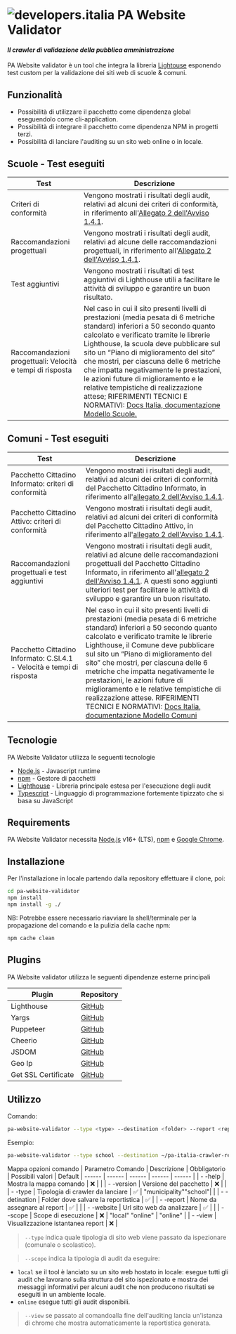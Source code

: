 # ![developers.italia](https://avatars1.githubusercontent.com/u/15377824?s=36&v=4 "developers.italia") PA Website Validator

#### _Il crawler di validazione della pubblica amministrazione_

PA Website validator è un tool che integra la libreria [Lightouse][lighthouse] esponendo test custom per la validazione dei siti web di scuole & comuni.

## Funzionalità

- Possibilità di utilizzare il pacchetto come dipendenza global eseguendolo come cli-application.
- Possibilità di integrare il pacchetto come dipendenza NPM in progetti terzi.
- Possibilità di lanciare l'auditing su un sito web online o in locale.

## Scuole - Test eseguiti

| Test                                                      | Descrizione                                                                                                                                                                                                                                                                                                                                                                                                                                                                                                                                                                                                 |
| --------------------------------------------------------- | ----------------------------------------------------------------------------------------------------------------------------------------------------------------------------------------------------------------------------------------------------------------------------------------------------------------------------------------------------------------------------------------------------------------------------------------------------------------------------------------------------------------------------------------------------------------------------------------------------------- |
| Criteri di conformità                                     | Vengono mostrati i risultati degli audit, relativi ad alcuni dei criteri di conformità, in riferimento all'[Allegato 2 dell'Avviso 1.4.1](https://areariservata.padigitale2026.gov.it/Pa_digitale2026_dettagli_avviso?id=a017Q00000dk82wQAA#allegati).                                                                                                                                                                                                                                                                                                                                                      |
| Raccomandazioni progettuali                               | Vengono mostrati i risultati degli audit, relativi ad alcune delle raccomandazioni progettuali, in riferimento all'[Allegato 2 dell'Avviso 1.4.1](https://areariservata.padigitale2026.gov.it/Pa_digitale2026_dettagli_avviso?id=a017Q00000dk82wQAA#allegati).                                                                                                                                                                                                                                                                                                                                              |
| Test aggiuntivi                                           | Vengono mostrati i risultati di test aggiuntivi di Lighthouse utili a facilitare le attività di sviluppo e garantire un buon risultato.                                                                                                                                                                                                                                                                                                                                                                                                                                                                     |
| Raccomandazioni progettuali: Velocità e tempi di risposta | Nel caso in cui il sito presenti livelli di prestazioni (media pesata di 6 metriche standard) inferiori a 50 secondo quanto calcolato e verificato tramite le librerie Lighthouse, la scuola deve pubblicare sul sito un “Piano di miglioramento del sito” che mostri, per ciascuna delle 6 metriche che impatta negativamente le prestazioni, le azioni future di miglioramento e le relative tempistiche di realizzazione attese; RIFERIMENTI TECNICI E NORMATIVI: [Docs Italia, documentazione Modello Scuole.](https://docs.italia.it/italia/designers-italia/design-scuole-docs/it/v2022.1/index.html) |

## Comuni - Test eseguiti

| Test                                                                   | Descrizione                                                                                                                                                                                                                                                                                                                                                                                                                                                                                                                                                                           |
| ---------------------------------------------------------------------- | ------------------------------------------------------------------------------------------------------------------------------------------------------------------------------------------------------------------------------------------------------------------------------------------------------------------------------------------------------------------------------------------------------------------------------------------------------------------------------------------------------------------------------------------------------------------------------------- |
| Pacchetto Cittadino Informato: criteri di conformità                   | Vengono mostrati i risultati degli audit, relativi ad alcuni dei criteri di conformità del Pacchetto Cittadino Informato, in riferimento all'[allegato 2 dell'Avviso 1.4.1](https://areariservata.padigitale2026.gov.it/Pa_digitale2026_dettagli_avviso?id=a017Q00000dk829QAA#allegati).                                                                                                                                                                                                                                                                                              |
| Pacchetto Cittadino Attivo: criteri di conformità                      | Vengono mostrati i risultati degli audit, relativi ad alcuni dei criteri di conformità del Pacchetto Cittadino Attivo, in riferimento all'[allegato 2 dell'Avviso 1.4.1](https://www.nic.it/sites/default/files/docs/comuni_list.html).                                                                                                                                                                                                                                                                                                                                               |
| Raccomandazioni progettuali e test aggiuntivi                          | Vengono mostrati i risultati degli audit, relativi ad alcune delle raccomandazioni progettuali del Pacchetto Cittadino Informato, in riferimento all'[allegato 2 dell'Avviso 1.4.1](https://areariservata.padigitale2026.gov.it/Pa_digitale2026_dettagli_avviso?id=a017Q00000dk829QAA#allegati). A questi sono aggiunti ulteriori test per facilitare le attività di sviluppo e garantire un buon risultato.                                                                                                                                                                          |
| Pacchetto Cittadino Informato: C.SI.4.1 - Velocità e tempi di risposta | Nel caso in cui il sito presenti livelli di prestazioni (media pesata di 6 metriche standard) inferiori a 50 secondo quanto calcolato e verificato tramite le librerie Lighthouse, il Comune deve pubblicare sul sito un “Piano di miglioramento del sito” che mostri, per ciascuna delle 6 metriche che impatta negativamente le prestazioni, le azioni future di miglioramento e le relative tempistiche di realizzazione attese. RIFERIMENTI TECNICI E NORMATIVI: [Docs Italia, documentazione Modello Comuni](https://docs.italia.it/italia/designers-italia/design-comuni-docs/) |

## Tecnologie

PA Website Validator utilizza le seguenti tecnologie

- [Node.js] - Javascript runtime
- [npm] - Gestore di pacchetti
- [Lighthouse] - Libreria principale estesa per l'esecuzione degli audit
- [Typescript] - Linguaggio di programmazione fortemente tipizzato che si basa su JavaScript

## Requirements

PA Website Validator necessita [Node.js](https://nodejs.org/it/) v16+ (LTS), [npm] e [Google Chrome](https://www.google.com/chrome/).

## Installazione

Per l'installazione in locale partendo dalla repository effettuare il clone, poi:

```sh
cd pa-website-validator
npm install
npm install -g ./
```

NB: Potrebbe essere necessario riavviare la shell/terminale per la propagazione del comando e la pulizia della cache npm:

```sh
npm cache clean
```

## Plugins

PA Website validator utilizza le seguenti dipendenze esterne principali

| Plugin              | Repository                        |
| ------------------- | --------------------------------- |
| Lighthouse          | [GitHub][lighthouse-url]          |
| Yargs               | [GitHub][yargs-url]               |
| Puppeteer           | [GitHub][puppeteer-url]           |
| Cheerio             | [GitHub][cheerio-url]             |
| JSDOM               | [GitHub][jsdom-url]               |
| Geo Ip              | [GitHub][geoip-url]               |
| Get SSL Certificate | [GitHub][get-ssl-certificate-url] |

## Utilizzo

Comando:

```bash
pa-website-validator --type <type> --destination <folder> --report <report_name> --website <url> --scope <local|online|local-information-architecture|online-information-architecture[online]> --view
```

Esempio:

```bash
pa-website-validator --type school --destination ~/pa-italia-crawler-reports --report myreport --website https://www.ismonnet.edu.it/ --scope online --view
```

Mappa opzioni comando
| Parametro Comando | Descrizione | Obbligatorio | Possibili valori | Default
| ------ | ------ | ------ | ------ | ------ |
| - -help | Mostra la mappa comando | ❌ | |
| - -version | Versione del pacchetto | ❌ | |
| - -type | Tipologia di crawler da lanciare | ✅ | "municipality""school"| |
| - -detination | Folder dove salvare la reportistica | ✅ |
| - -report | Nome da assegnare al report | ✅ | |
| - -website | Url sito web da analizzare | ✅ | |
| - -scope | Scope di esecuzione | ❌ | "local" "online" | "online" |
| - -view | Visualizzazione istantanea report | ❌ |

> `--type` indica quale tipologia di sito web viene passato da ispezionare (comunale o scolastico).

> `--scope` indica la tipologia di audit da eseguire:

- `local` se il tool è lanciato su un sito web hostato in locale: esegue tutti gli audit che lavorano sulla struttura del sito ispezionato e mostra dei messaggi informativi per alcuni audit che non producono risultati se eseguiti in un ambiente locale.
- `online` esegue tutti gli audit disponibili.

> `--view` se passato al comandoalla fine dell'auditing lancia un'istanza di chrome che mostra automaticamente la reportistica generata.

[lighthouse]: https://www.npmjs.com/package/lighthouse
[node.js]: http://nodejs.org
[npm]: https://www.npmjs.com/
[typescript]: https://www.typescriptlang.org/
[repository]: https://github.com/italia/pa-website-validator/
[yargs-url]: https://github.com/yargs/yargs
[lighthouse-url]: https://github.com/GoogleChrome/lighthouse
[puppeteer-url]: https://github.com/puppeteer/puppeteer
[cheerio-url]: https://github.com/cheeriojs/cheerio
[jsdom-url]: https://github.com/jsdom/jsdom
[geoip-url]: https://github.com/geoip-lite/node-geoip
[get-ssl-certificate-url]: https://github.com/johncrisostomo/get-ssl-certificate
